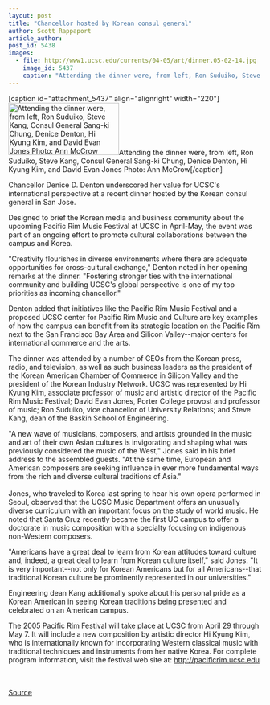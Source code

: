 ```yaml
---
layout: post
title: "Chancellor hosted by Korean consul general"
author: Scott Rappaport
article_author: 
post_id: 5438
images:
  - file: http://www1.ucsc.edu/currents/04-05/art/dinner.05-02-14.jpg
    image_id: 5437
    caption: "Attending the dinner were, from left, Ron Suduiko, Steve Kang, Consul General Sang-ki Chung, Denice Denton, Hi Kyung Kim, and David Evan Jones Photo: Ann McCrow"
---
```


[caption id="attachment_5437" align="alignright" width="220"]<a href="http://dev-ucsc-news.pantheonsite.io/wp-content/uploads/2005/02/dinner.05-02-14.jpg"><img class="size-full wp-image-5437" src="http://dev-ucsc-news.pantheonsite.io/wp-content/uploads/2005/02/dinner.05-02-14.jpg" alt="Attending the dinner were, from left, Ron Suduiko, Steve Kang, Consul General Sang-ki Chung, Denice Denton, Hi Kyung Kim, and David Evan Jones Photo: Ann McCrow" width="220" height="104" /></a>Attending the dinner were, from left, Ron Suduiko, Steve Kang, Consul General Sang-ki Chung, Denice Denton, Hi Kyung Kim, and David Evan Jones Photo: Ann McCrow[/caption]
<a name="content" id="content"></a>
<p>
  Chancellor Denice D. Denton underscored her value for UCSC's international perspective at a recent dinner hosted by the Korean consul general in San Jose.
</p>
<p>
  Designed to brief the Korean media and business community about the upcoming Pacific Rim Music Festival at UCSC in April-May, the event was part of an ongoing effort to promote cultural collaborations between the campus and Korea.<br>
</p>
<p>
  "Creativity flourishes in diverse environments where there are adequate opportunities for cross-cultural exchange," Denton noted in her opening remarks at the dinner. "Fostering stronger ties with the international community and building UCSC's global perspective is one of my top priorities as incoming chancellor."<br>
</p>
<p>
  Denton added that initiatives like the Pacific Rim Music Festival and a proposed UCSC center for Pacific Rim Music and Culture are key examples of how the campus can benefit from its strategic location on the Pacific Rim next to the San Francisco Bay Area and Silicon Valley--major centers for international commerce and the arts.<br>
</p>
<p>
  The dinner was attended by a number of CEOs from the Korean press, radio, and television, as well as such business leaders as the president of the Korean American Chamber of Commerce in Silicon Valley and the president of the Korean Industry Network. UCSC was represented by Hi Kyung Kim, associate professor of music and artistic director of the Pacific Rim Music Festival; David Evan Jones, Porter College provost and professor of music; Ron Suduiko, vice chancellor of University Relations; and Steve Kang, dean of the Baskin School of Engineering.<br>
</p>
<p>
  "A new wave of musicians, composers, and artists grounded in the music and art of their own Asian cultures is invigorating and shaping what was previously considered the music of the West," Jones said in his brief address to the assembled guests. "At the same time, European and American composers are seeking influence in ever more fundamental ways from the rich and diverse cultural traditions of Asia."<br>
  <br>
  Jones, who traveled to Korea last spring to hear his own opera performed in Seoul, observed that the UCSC Music Department offers an unusually diverse curriculum with an important focus on the study of world music. He noted that Santa Cruz recently became the first UC campus to offer a doctorate in music composition with a specialty focusing on indigenous non-Western composers.<br>
</p>
<p>
  "Americans have a great deal to learn from Korean attitudes toward culture and, indeed, a great deal to learn from Korean culture itself," said Jones. "It is very important--not only for Korean Americans but for all Americans--that traditional Korean culture be prominently represented in our universities."<br>
</p>
<p>
  Engineering dean Kang additionally spoke about his personal pride as a Korean American in seeing Korean traditions being presented and celebrated on an American campus.<br>
</p>
<p>
  The 2005 Pacific Rim Festival will take place at UCSC from April 29 through May 7. It will include a new composition by artistic director Hi Kyung Kim, who is internationally known for incorporating Western classical music with traditional techniques and instruments from her native Korea. For complete program information, visit the festival web site at: <a href="http://pacificrim.ucsc.edu">http://pacificrim.ucsc.edu</a><br>
  <br>
  <br>
</p>
<p><a href="http://www1.ucsc.edu/currents/04-05/02-14/dinner.asp" title="Permalink to dinner">Source</a></p>
